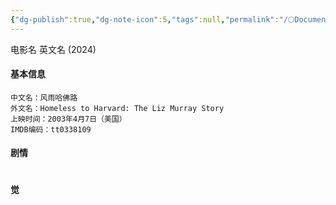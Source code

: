 ```yaml
---
{"dg-publish":true,"dg-note-icon":5,"tags":null,"permalink":"/🌕Document_文档/Templet_模板/Film Review/","dgPassFrontmatter":true,"noteIcon":5,"created":"2024-09-01T10:45:37.657+08:00","updated":"2024-09-01T10:55:06.501+08:00"}
---
```


电影名 英文名 (2024)
#### 基本信息
~~~
中文名：风雨哈佛路
外文名：Homeless to Harvard: The Liz Murray Story
上映时间：2003年4月7日（美国）
IMDB编码：tt0338109
~~~
#### 剧情
~~~
~~~
#### 觉
~~~
~~~

